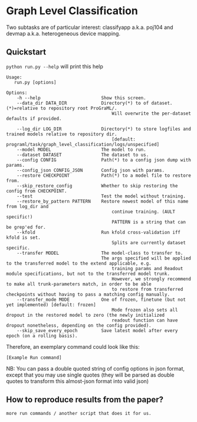 # Graph Level Classification

Two subtasks are of particular interest: classifyapp a.k.a. poj104 and devmap a.k.a. heterogeneous device mapping.

## Quickstart
`python run.py --help` will print this help
```
Usage:
   run.py [options]

Options:
    -h --help                       Show this screen.
    --data_dir DATA_DIR             Directory(*) to of dataset. (*)=relative to repository root ProGraML/.
                                        Will overwrite the per-dataset defaults if provided.

    --log_dir LOG_DIR               Directory(*) to store logfiles and trained models relative to repository dir.
                                        [default: programl/task/graph_level_classification/logs/unspecified]
    --model MODEL                   The model to run.
    --dataset DATASET               The dataset to us.
    --config CONFIG                 Path(*) to a config json dump with params.
    --config_json CONFIG_JSON       Config json with params.
    --restore CHECKPOINT            Path(*) to a model file to restore from.
    --skip_restore_config           Whether to skip restoring the config from CHECKPOINT.
    --test                          Test the model without training.
    --restore_by_pattern PATTERN    Restore newest model of this name from log_dir and
                                        continue training. (AULT specific!)
                                        PATTERN is a string that can be grep'ed for.
    --kfold                         Run kfold cross-validation iff kfold is set.
                                        Splits are currently dataset specific.
    --transfer MODEL                The model-class to transfer to.
                                    The args specified will be applied to the transferred model to the extend applicable, e.g.
                                        training params and Readout module specifications, but not to the transferred model trunk.
                                        However, we strongly recommend to make all trunk-parameters match, in order to be able
                                        to restore from transferred checkpoints without having to pass a matching config manually.
    --transfer_mode MODE            One of frozen, finetune (but not yet implemented) [default: frozen]
                                        Mode frozen also sets all dropout in the restored model to zero (the newly initialized
                                        readout function can have dropout nonetheless, depending on the config provided).
    --skip_save_every_epoch         Save latest model after every epoch (on a rolling basis).
```
Therefore, an exemplary command could look like this:
```
[Example Run command]
```
NB: You can pass a double quoted string of config options in json format, except that you may use single quotes (they will be parsed as double quotes to transform this almost-json format into valid json)

## How to reproduce results from the paper?

```
more run commands / another script that does it for us.
```

